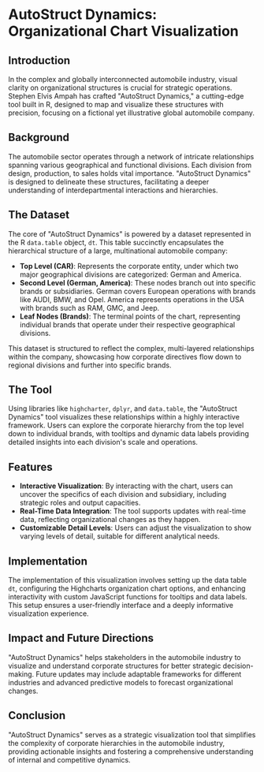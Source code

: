 # AutoStruct Dynamics: Organizational Chart Visualization

## Introduction

In the complex and globally interconnected automobile industry, visual clarity on organizational structures is crucial for strategic operations. Stephen Elvis Ampah has crafted "AutoStruct Dynamics," a cutting-edge tool built in R, designed to map and visualize these structures with precision, focusing on a fictional yet illustrative global automobile company.

## Background

The automobile sector operates through a network of intricate relationships spanning various geographical and functional divisions. Each division from design, production, to sales holds vital importance. "AutoStruct Dynamics" is designed to delineate these structures, facilitating a deeper understanding of interdepartmental interactions and hierarchies.

## The Dataset

The core of "AutoStruct Dynamics" is powered by a dataset represented in the R `data.table` object, `dt`. This table succinctly encapsulates the hierarchical structure of a large, multinational automobile company:

- **Top Level (CAR)**: Represents the corporate entity, under which two major geographical divisions are categorized: German and America.
- **Second Level (German, America)**: These nodes branch out into specific brands or subsidiaries. German covers European operations with brands like AUDI, BMW, and Opel. America represents operations in the USA with brands such as RAM, GMC, and Jeep.
- **Leaf Nodes (Brands)**: The terminal points of the chart, representing individual brands that operate under their respective geographical divisions.

This dataset is structured to reflect the complex, multi-layered relationships within the company, showcasing how corporate directives flow down to regional divisions and further into specific brands.

## The Tool

Using libraries like `highcharter`, `dplyr`, and `data.table`, the "AutoStruct Dynamics" tool visualizes these relationships within a highly interactive framework. Users can explore the corporate hierarchy from the top level down to individual brands, with tooltips and dynamic data labels providing detailed insights into each division's scale and operations.

## Features

- **Interactive Visualization**: By interacting with the chart, users can uncover the specifics of each division and subsidiary, including strategic roles and output capacities.
- **Real-Time Data Integration**: The tool supports updates with real-time data, reflecting organizational changes as they happen.
- **Customizable Detail Levels**: Users can adjust the visualization to show varying levels of detail, suitable for different analytical needs.

## Implementation

The implementation of this visualization involves setting up the data table `dt`, configuring the Highcharts organization chart options, and enhancing interactivity with custom JavaScript functions for tooltips and data labels. This setup ensures a user-friendly interface and a deeply informative visualization experience.

## Impact and Future Directions

"AutoStruct Dynamics" helps stakeholders in the automobile industry to visualize and understand corporate structures for better strategic decision-making. Future updates may include adaptable frameworks for different industries and advanced predictive models to forecast organizational changes.

## Conclusion

"AutoStruct Dynamics" serves as a strategic visualization tool that simplifies the complexity of corporate hierarchies in the automobile industry, providing actionable insights and fostering a comprehensive understanding of internal and competitive dynamics.
